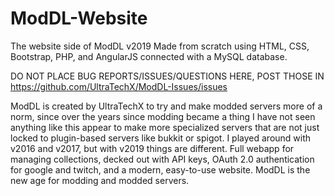 # ModDL-Website
The website side of ModDL v2019
Made from scratch using HTML, CSS, Bootstrap, PHP, and AngularJS connected with a MySQL database.

DO NOT PLACE BUG REPORTS/ISSUES/QUESTIONS HERE, POST THOSE IN https://github.com/UltraTechX/ModDL-Issues/issues

ModDL is created by UltraTechX to try and make modded servers more of a norm, since over the years since modding became a thing
I have not seen anything like this appear to make more specialized servers that are not just locked to plugin-based servers like bukkit or spigot.
I played around with v2016 and v2017, but with v2019 things are different. Full webapp for managing collections, decked out with API keys, 
OAuth 2.0 authentication for google and twitch, and a modern, easy-to-use website. ModDL is the new age for modding and modded servers.
